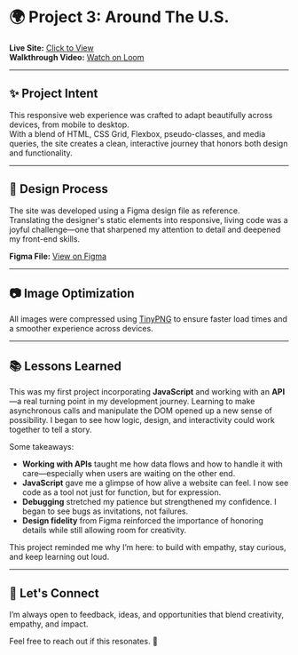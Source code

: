 # 🌍 Project 3: Around The U.S.

**Live Site:** [Click to View](https://queenhekate.github.io/se_project_aroundtheus/)  
**Walkthrough Video:** [Watch on Loom](https://www.loom.com/share/3a53c88ad38543f89007f3c8070e690e?sid=8690c618-a37a-4d3d-911a-7545a2878006)

---

## ✨ Project Intent

This responsive web experience was crafted to adapt beautifully across devices, from mobile to desktop.  
With a blend of HTML, CSS Grid, Flexbox, pseudo-classes, and media queries, the site creates a clean, interactive journey that honors both design and functionality.

---

## 🎨 Design Process

The site was developed using a Figma design file as reference.  
Translating the designer's static elements into responsive, living code was a joyful challenge—one that sharpened my attention to detail and deepened my front-end skills.

**Figma File:** [View on Figma](https://www.figma.com/file/ii4xxsJ0ghevUOcssTlHZv/Sprint-3%3A-Around-the-US?node-id=0%3A1)

---

## 📷 Image Optimization

All images were compressed using [TinyPNG](https://tinypng.com/) to ensure faster load times and a smoother experience across devices.

---

## 📚 Lessons Learned

This was my first project incorporating **JavaScript** and working with an **API**—a real turning point in my development journey. Learning to make asynchronous calls and manipulate the DOM opened up a new sense of possibility. I began to see how logic, design, and interactivity could work together to tell a story.

Some takeaways:

- **Working with APIs** taught me how data flows and how to handle it with care—especially when users are waiting on the other end.
- **JavaScript** gave me a glimpse of how alive a website can feel. I now see code as a tool not just for function, but for expression.
- **Debugging** stretched my patience but strengthened my confidence. I began to see bugs as invitations, not failures.
- **Design fidelity** from Figma reinforced the importance of honoring details while still allowing room for creativity.

This project reminded me why I’m here: to build with empathy, stay curious, and keep learning out loud.

---

## 🤝 Let's Connect

I’m always open to feedback, ideas, and opportunities that blend creativity, empathy, and impact.  

Feel free to reach out if this resonates. 🌱

